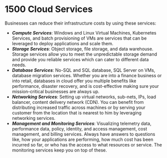 # 1500 Cloud Services

Businesses can reduce their infrastructure costs by using these services:

- ***Compute Services***: Windows and Linux Virtual Machines, Kubernetes Services, and batch provisioning of VMs are services that can be leveraged to deploy applications and scale them.
- ***Storage Services***: Object storage, file storage, and data warehouse. Storage services allow you to meet the unpredictable storage demand and provide you reliable services which can cater to different data needs. 
- ***Database Services***: No-SQL and SQL database, SQL Server on VMs, database migration services. Whether you are into a finance business or into retail, databases in cloud offer you multiple benefits like performance, disaster recovery, and is cost-effective making sure your mission-critical businesses are always up.  
- ***Networking Services***: Setting up virtual networks, sub-nets, IPs, load balancer, content delivery network (CDN). You can benefit from distributing increased traffic across machines or by serving your customer from the location that is nearest to him by leveraging networking services. 
- ***Management and Monitoring Services***: Visualizing telemetry data, performance data, policy, identity, and access management, cost management, and billing services. Always have answers to questions like, how your applications are performing, how much cost has been incurred so far, or who has the access to what resources or service. The monitoring services keep you on top of these.
